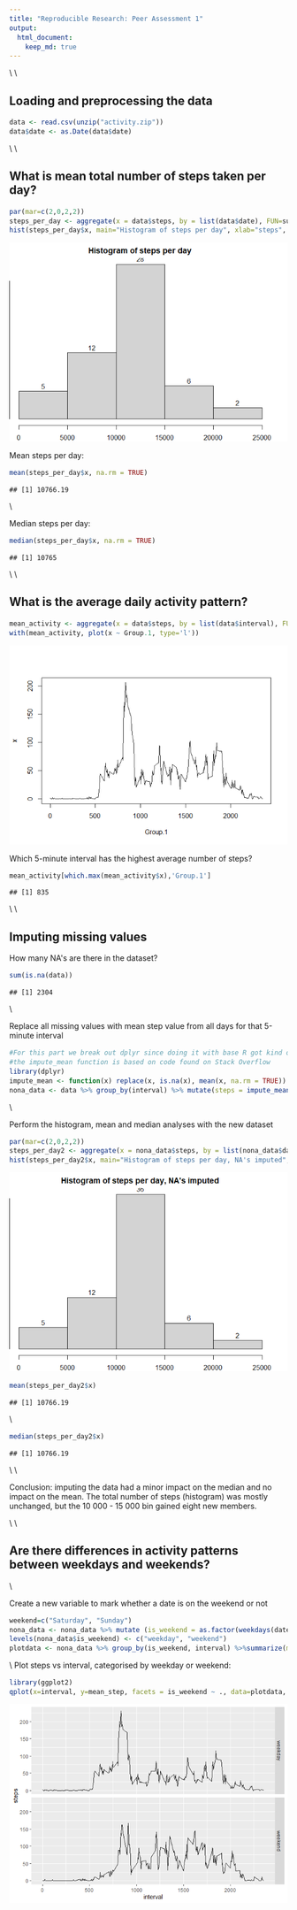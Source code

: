 ```yaml
---
title: "Reproducible Research: Peer Assessment 1"
output: 
  html_document:
    keep_md: true
---
```

\ 
\ 

## Loading and preprocessing the data


```r
data <- read.csv(unzip("activity.zip"))
data$date <- as.Date(data$date)
```
\ 
\ 

## What is mean total number of steps taken per day?

```r
par(mar=c(2,0,2,2))
steps_per_day <- aggregate(x = data$steps, by = list(data$date), FUN=sum)
hist(steps_per_day$x, main="Histogram of steps per day", xlab="steps", labels=TRUE)
```

![](PA1_template_files/figure-html/unnamed-chunk-2-1.png)<!-- -->

Mean steps per day:

```r
mean(steps_per_day$x, na.rm = TRUE)
```

```
## [1] 10766.19
```
\ 

Median steps per day:

```r
median(steps_per_day$x, na.rm = TRUE)
```

```
## [1] 10765
```
\ 
\ 

## What is the average daily activity pattern?

```r
mean_activity <- aggregate(x = data$steps, by = list(data$interval), FUN=function(x) mean(x, na.rm = TRUE))
with(mean_activity, plot(x ~ Group.1, type='l'))
```

![](PA1_template_files/figure-html/unnamed-chunk-5-1.png)<!-- -->

Which 5-minute interval has the highest average number of steps?

```r
mean_activity[which.max(mean_activity$x),'Group.1']
```

```
## [1] 835
```
\ 
\ 

## Imputing missing values
How many NA's are there in the dataset?

```r
sum(is.na(data))
```

```
## [1] 2304
```
\ 

Replace all missing values with mean step value from all days for that 5-minute interval

```r
#For this part we break out dplyr since doing it with base R got kind of complicated
#the impute_mean function is based on code found on Stack Overflow
library(dplyr)
impute_mean <- function(x) replace(x, is.na(x), mean(x, na.rm = TRUE))
nona_data <- data %>% group_by(interval) %>% mutate(steps = impute_mean(steps))
```
\ 

Perform the histogram, mean and median analyses with the new dataset

```r
par(mar=c(2,0,2,2))
steps_per_day2 <- aggregate(x = nona_data$steps, by = list(nona_data$date), FUN=sum)
hist(steps_per_day2$x, main="Histogram of steps per day, NA's imputed", xlab="steps", labels=TRUE)
```

![](PA1_template_files/figure-html/unnamed-chunk-9-1.png)<!-- -->



```r
mean(steps_per_day2$x)
```

```
## [1] 10766.19
```
\ 


```r
median(steps_per_day2$x)
```

```
## [1] 10766.19
```
\ 
\ 

Conclusion: imputing the data had a minor impact on the median and no impact on the mean. The total number of steps (histogram) was mostly unchanged, but the 10 000 - 15 000 bin gained eight new members.

\ 
\ 

## Are there differences in activity patterns between weekdays and weekends?
\ 

Create a new variable to mark whether a date is on the weekend or not

```r
weekend=c("Saturday", "Sunday")
nona_data <- nona_data %>% mutate (is_weekend = as.factor(weekdays(date) %in% weekend))
levels(nona_data$is_weekend) <- c("weekday", "weekend")
plotdata <- nona_data %>% group_by(is_weekend, interval) %>%summarize(mean_step = mean(steps))
```
\ 
Plot steps vs interval, categorised by weekday or weekend:


```r
library(ggplot2)
qplot(x=interval, y=mean_step, facets = is_weekend ~ ., data=plotdata, geom="line", ylab="steps")
```

![](PA1_template_files/figure-html/unnamed-chunk-13-1.png)<!-- -->
